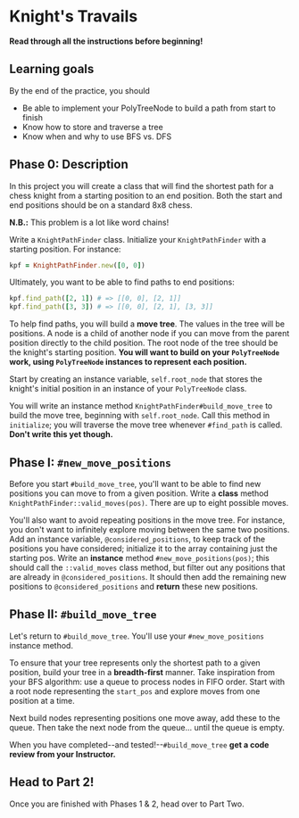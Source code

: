 # Knight's Travails

**Read through all the instructions before beginning!**

## Learning goals

By the end of the practice, you should

- Be able to implement your PolyTreeNode to build a path from start to finish
- Know how to store and traverse a tree
- Know when and why to use BFS vs. DFS

## Phase 0: Description

In this project you will create a class that will find the shortest path for a
chess knight from a starting position to an end position. Both the start and end
positions should be on a standard 8x8 chess.

**N.B.:** This problem is a lot like word chains!

Write a `KnightPathFinder` class. Initialize your `KnightPathFinder` with a
starting position. For instance:

```ruby
kpf = KnightPathFinder.new([0, 0])
```

Ultimately, you want to be able to find paths to end positions:

```ruby
kpf.find_path([2, 1]) # => [[0, 0], [2, 1]]
kpf.find_path([3, 3]) # => [[0, 0], [2, 1], [3, 3]]
```

To help find paths, you will build a **move tree**. The values in the tree
will be positions. A node is a child of another node if you can move from the
parent position directly to the child position. The root node of the tree should
be the knight's starting position. **You will want to build on your
`PolyTreeNode` work, using `PolyTreeNode` instances to represent each
position.**

Start by creating an instance variable, `self.root_node` that stores the
knight's initial position in an instance of your `PolyTreeNode` class.

You will write an instance method `KnightPathFinder#build_move_tree` to build
the move tree, beginning with `self.root_node`. Call this method in
`initialize`; you will traverse the move tree whenever `#find_path` is called.
**Don't write this yet though.**

## Phase I: `#new_move_positions`

Before you start `#build_move_tree`, you'll want to be able to find new
positions you can move to from a given position. Write a **class** method
`KnightPathFinder::valid_moves(pos)`. There are up to eight possible moves.

You'll also want to avoid repeating positions in the move tree. For instance,
you don't want to infinitely explore moving between the same two positions. Add
an instance variable, `@considered_positions`, to keep track of the positions
you have considered; initialize it to the array containing just the starting
pos. Write an **instance** method `#new_move_positions(pos)`; this should call
the `::valid_moves` class method, but filter out any positions that are already
in `@considered_positions`. It should then add the remaining new positions to
`@considered_positions` and **return** these new positions.

## Phase II: `#build_move_tree`

Let's return to `#build_move_tree`. You'll use your `#new_move_positions`
instance method.

To ensure that your tree represents only the shortest path to a given position,
build your tree in a **breadth-first** manner. Take inspiration from your BFS
algorithm: use a queue to process nodes in FIFO order. Start with a root node
representing the `start_pos` and explore moves from one position at a time.

Next build nodes representing positions one move away, add these to the queue.
Then take the next node from the queue... until the queue is empty.

When you have completed--and tested!--`#build_move_tree` **get a code review
from your Instructor.**

## Head to Part 2!

Once you are finished with Phases 1 & 2, head over to Part Two.